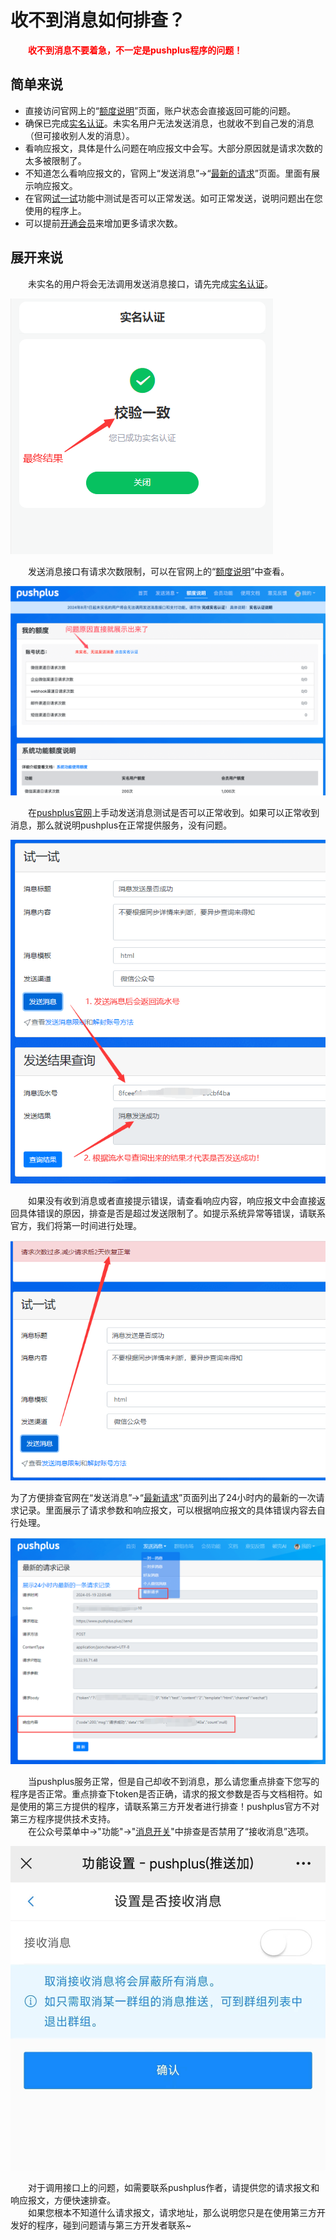 # 收不到消息如何排查？

**&emsp;&emsp;<font color=#FF0000>收不到消息不要着急，不一定是pushplus程序的问题！</font>** 

## 简单来说

- 直接访问官网上的“<a href="//www.pushplus.plus/use.html" target="_blank">额度说明</a>”页面，账户状态会直接返回可能的问题。
- 确保已完成<a href="http://verify.pushplus.plus/" target="_blank">实名认证</a>。未实名用户无法发送消息，也就收不到自己发的消息（但可接收别人发的消息）。
- 看响应报文，具体是什么问题在响应报文中会写。大部分原因就是请求次数的太多被限制了。
- 不知道怎么看响应报文的，官网上“发送消息”->“<a href="//www.pushplus.plus/log.html" target="_blank">最新的请求</a>”页面。里面有展示响应报文。
- 在官网<a href="//www.pushplus.plus/push1.html" target="_blank">试一试</a>功能中测试是否可以正常发送。如可正常发送，说明问题出在您使用的程序上。
- 可以提前<a href="//www.pushplus.plus/vip.html" target="_blank">开通会员</a>来增加更多请求次数。

## 展开来说

&emsp;&emsp;未实名的用户将会无法调用发送消息接口，请先完成<a href="http://verify.pushplus.plus/" target="_blank">实名认证</a>。

![](../images/v3.png)

&emsp;&emsp;发送消息接口有请求次数限制，可以在官网上的“<a href="//www.pushplus.plus/use.html" target="_blank">额度说明</a>”中查看。

![](../images/limit.png)
 
&emsp;&emsp;在<a href="//www.pushplus.plus/push1.html" target="_blank">pushplus官网</a>上手动发送消息测试是否可以正常收到。如果可以正常收到消息，那么就说明pushplus在正常提供服务，没有问题。 

![](../images/l2.png)

&emsp;&emsp;如果没有收到消息或者直接提示错误，请查看响应内容，响应报文中会直接返回具体错误的原因，排查是否是超过发送限制了。如提示系统异常等错误，请联系官方，我们将第一时间进行处理。

![](../images/l1.png)

为了方便排查官网在“发送消息”->“<a href="//www.pushplus.plus/log.html" target="_blank">最新请求</a>”页面列出了24小时内的最新的一次请求记录。里面展示了请求参数和响应报文，可以根据响应报文的具体错误内容去自行处理。

![最新请求](../images/news.png)

&emsp;&emsp;当pushplus服务正常，但是自己却收不到消息，那么请您重点排查下您写的程序是否正常。重点排查下token是否正确，请求的报文参数是否与文档相符。如是使用的第三方提供的程序，请联系第三方开发者进行排查！pushplus官方不对第三方程序提供技术支持。 \
&emsp;&emsp;在公众号菜单中->"功能"->"<a href="//www.pushplus.plus/m/settings" target="_blank">消息开关</a>"中排查是否禁用了“接收消息”选项。 

![](../images/l3.jpg)

&emsp;&emsp;对于调用接口上的问题，如需要联系pushplus作者，请提供您的请求报文和响应报文，方便快速排查。 \
&emsp;&emsp;如果您根本不知道什么请求报文，请求地址，那么说明您只是在使用第三方开发好的程序，碰到问题请与第三方开发者联系~